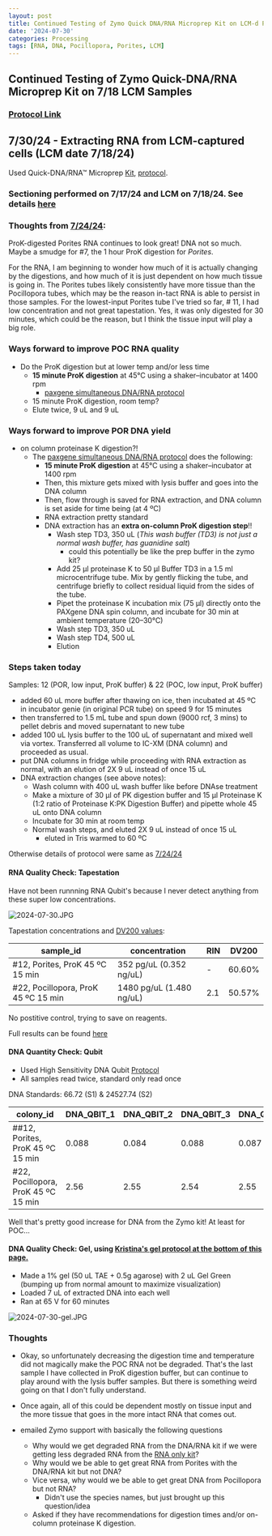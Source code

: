 ```yaml
---
layout: post
title: Continued Testing of Zymo Quick DNA/RNA Microprep Kit on LCM-d P. acuta and P. compressa
date: '2024-07-30'
categories: Processing
tags: [RNA, DNA, Pocillopora, Porites, LCM]
---
```


## Continued Testing of Zymo Quick-DNA/RNA Microprep Kit on 7/18 LCM Samples

### [Protocol Link](https://files.zymoresearch.com/protocols/_d7005t_d7005_quick-dna-rna_microprep_plus_kit.pdf)

## 7/30/24 - Extracting RNA from LCM-captured cells (LCM date 7/18/24)

Used Quick-DNA/RNA™ Microprep [Kit](https://www.zymoresearch.com/products/quick-dna-rna-microprep-plus-kit), [protocol](https://files.zymoresearch.com/protocols/_d7005t_d7005_quick-dna-rna_microprep_plus_kit.pdf).

### Sectioning performed on 7/17/24 and LCM on 7/18/24. See details [here](https://zdellaert.github.io/ZD_Putnam_Lab_Notebook/LCM-Test-4/) 

### Thoughts from [7/24/24](https://zdellaert.github.io/ZD_Putnam_Lab_Notebook/LCM-20240718-RNA-DNA-Extractions-Zymo-Try-2/): 

ProK-digested Porites RNA continues to look great! DNA not so much. Maybe a smudge for #7, the 1 hour ProK digestion for *Porites*.

For the RNA, I am beginning to wonder how much of it is actually changing by the digestions, and how much of it is just dependent on how much tissue is going in. The Porites tubes likely consistently have more tissue than the Pocillopora tubes, which may be the reason in-tact RNA is able to persist in those samples. For the lowest-input Porites tube I've tried so far, # 11, I had low concentration and not great tapestation. Yes, it was only digested for 30 minutes, which could be the reason, but I think the tissue input will play a big role.

### Ways forward to improve POC RNA quality

- Do the ProK digestion but at lower temp and/or less time
  - **15 minute ProK digestion** at 45°C using a shaker–incubator at 1400 rpm
    - [paxgene simultaneous DNA/RNA protocol](https://github.com/zdellaert/ZD_Putnam_Lab_Notebook/blob/master/protocols/Paxgene_Simultaneous_DNA_RNA.pdf)
  - 15 minute ProK digestion, room temp?
  - Elute twice, 9 uL and 9 uL

### Ways forward to improve POR DNA yield

- on column proteinase K digestion?! 
  - The [paxgene simultaneous DNA/RNA protocol](https://github.com/zdellaert/ZD_Putnam_Lab_Notebook/blob/master/protocols/Paxgene_Simultaneous_DNA_RNA.pdf) does the following:
    - **15 minute ProK digestion** at 45°C using a shaker–incubator at 1400 rpm
    - Then, this mixture gets mixed with lysis buffer and goes into the DNA column
    - Then, flow through is saved for RNA extraction, and DNA column is set aside for time being (at 4 ºC)
    - RNA extraction pretty standard 
    - DNA extraction has an **extra on-column ProK digestion step**!!
      - Wash step TD3, 350 uL (*This wash buffer (TD3) is not just a normal wash buffer, has guanidine salt*)
        - could this potentially be like the prep buffer in the zymo kit?
      - Add 25 μl proteinase K to 50 μl Buffer TD3 in a 1.5 ml microcentrifuge tube. Mix by gently flicking the tube, and centrifuge briefly to collect residual liquid from the sides of the tube.
      - Pipet the proteinase K incubation mix (75 μl) directly onto the PAXgene DNA spin column, and incubate for 30 min at ambient temperature (20–30°C)
      - Wash step TD3, 350 uL
      - Wash step TD4, 500 uL
      - Elution

### Steps taken today

Samples: 12 (POR, low input, ProK buffer) & 22 (POC, low input, ProK buffer)

- added 60 uL more buffer after thawing on ice, then incubated at 45 ºC in incubator genie (in original PCR tube) on speed 9 for 15 minutes
- then transferred to 1.5 mL tube and spun down (9000 rcf, 3 mins) to pellet debris and moved supernatant to new tube
- added 100 uL lysis buffer to the 100 uL of supernatant and mixed well via vortex. Transferred all volume to IC-XM (DNA column) and proceeded as usual.
- put DNA columns in fridge while proceeding with RNA extraction as normal, with an elution of 2X 9 uL instead of once 15 uL
- DNA extraction changes (see above notes):
  - Wash column with 400 uL wash buffer like before DNAse treatment
  - Make a mixture of 30 µl of PK digestion buffer and 15 µl Proteinase K (1:2 ratio of Proteinase K:PK Digestion Buffer) and pipette whole 45 uL onto DNA column
  - Incubate for 30 min at room temp
  - Normal wash steps, and eluted 2X 9 uL instead of once 15 uL
    - eluted in Tris warmed to 60 ºC

Otherwise details of protocol were same as [7/24/24](https://zdellaert.github.io/ZD_Putnam_Lab_Notebook/LCM-20240718-RNA-DNA-Extractions-Zymo-Try-2/)

#### RNA Quality Check: Tapestation

Have not been runnning RNA Qubit's because I never detect anything from these super low concentrations.

![2024-07-30.JPG](https://github.com/zdellaert/ZD_Putnam_Lab_Notebook/blob/master/images/tapestation/2024-07-30.JPG?raw=true)

Tapestation concentrations and [DV200 values](https://www.agilent.com/en/promotions/tapestation-dv200-determination):

| sample_id | concentration | RIN | DV200 | 
|-----------|------------|------------|-------|
| #12, Porites,  ProK 45 ºC 15 min   |  352 pg/uL (0.352 ng/uL) | - | 60.60% |
| #22, Pocillopora, ProK 45 ºC 15 min  |   1480 pg/uL (1.480 ng/uL)  | 2.1 | 50.57% |

No postitive control, trying to save on reagents.

Full results can be found [here](https://github.com/zdellaert/ZD_Putnam_Lab_Notebook/blob/master/images/tapestation/2024-07-30.pdf)

#### DNA Quantity Check: Qubit

- Used High Sensitivity DNA Qubit [Protocol](https://zdellaert.github.io/ZD_Putnam_Lab_Notebook/Qubit-Protocol/)
- All samples read twice, standard only read once

DNA Standards: 66.72 (S1) & 24527.74 (S2)

| colony_id                      | DNA_QBIT_1 | DNA_QBIT_2 |   DNA_QBIT_3      | DNA_QBIT_AVG |
|--------------------------------|------------|------------|-------------------|--------------|
| ##12, Porites,  ProK 45 ºC 15 min   |  0.088   |  0.084  |  0.088       |    0.087     |
| #22, Pocillopora, ProK 45 ºC 15 min | 2.56     |  2.55   |  2.54        |      2.55    |

Well that's pretty good increase for DNA from the Zymo kit! At least for POC...

#### DNA Quality Check: Gel, using [Kristina's gel protocol at the bottom of this page.](https://zdellaert.github.io/ZD_Putnam_Lab_Notebook/Protocols_Zymo_Quick_DNA_RNA_Miniprep_Plus/)

- Made a 1% gel (50 uL TAE + 0.5g agarose) with 2 uL Gel Green (bumping up from normal amount to maximize visualization)
- Loaded 7 uL of extracted DNA into each well
- Ran at 65 V for 60 minutes

![2024-07-30-gel.JPG](https://github.com/zdellaert/ZD_Putnam_Lab_Notebook/blob/master/images/gels/2024-07-30-gel.JPG?raw=true)

### Thoughts

- Okay, so unfortunately decreasing the digestion time and temperature did not magically make the POC RNA not be degraded. That's the last sample I have collected in ProK digestion buffer, but can continue to play around with the lysis buffer samples. But there is something weird going on that I don't fully understand. 

- Once again, all of this could be dependent mostly on tissue input and the more tissue that goes in the more intact RNA that comes out.

- emailed Zymo support with basically the following questions
  - Why would we get degraded RNA from the DNA/RNA kit if we were getting less degraded RNA from the [RNA only kit](https://zdellaert.github.io/ZD_Putnam_Lab_Notebook/LCM-20240613-RNA-Extractions-Zymo/)?
  - Why would we be able to get great RNA from Porites with the DNA/RNA kit but not DNA?
  - Vice versa, why would we be able to get great DNA from Pocillopora but not RNA?
    - Didn't use the species names, but just brought up this question/idea
  - Asked if they have recommendations for digestion times and/or on-column proteinase K digestion.